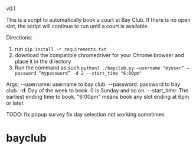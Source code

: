 v0.1

This is a script to automatically book a court at Bay Club. If there is no open slot, the script will continue to run until a court is available.

Directions:
1. run `pip install -r requirements.txt`
2. download the compatible chromedriver for your Chrome browser and place it in the directory
3. Run the command as such `python3 ./bayclub.py –username “myuser” –password “mypassword” -d 2 --start_time "6:00pm"`

Args:
--username: username to bay club.
--password: password to bay club.
-d: Day of the week to book. 0 is Sunday and so on.
--start_time: The earliest ending time to book. "6:00pm" means book any slot ending at 6pm or later.

TODO:
fix popup survey
fix day selection not working sometimes 

# bayclub

